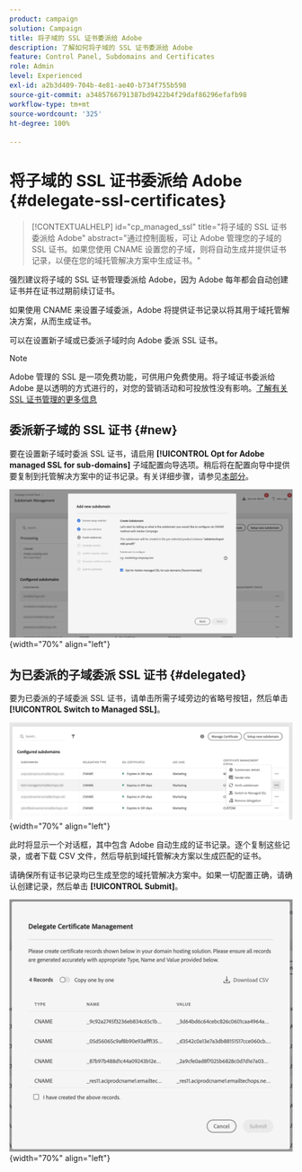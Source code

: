 ```yaml
---
product: campaign
solution: Campaign
title: 将子域的 SSL 证书委派给 Adobe
description: 了解如何将子域的 SSL 证书委派给 Adobe
feature: Control Panel, Subdomains and Certificates
role: Admin
level: Experienced
exl-id: a2b3d409-704b-4e81-ae40-b734f755b598
source-git-commit: a3485766791387bd9422b4f29daf86296efafb98
workflow-type: tm+mt
source-wordcount: '325'
ht-degree: 100%

---
```


# 将子域的 SSL 证书委派给 Adobe {#delegate-ssl-certificates}

>[!CONTEXTUALHELP]
>id="cp_managed_ssl"
>title="将子域的 SSL 证书委派给 Adobe"
>abstract="通过控制面板，可让 Adobe 管理您的子域的 SSL 证书。如果您使用 CNAME 设置您的子域，则将自动生成并提供证书记录，以便在您的域托管解决方案中生成证书。"

强烈建议将子域的 SSL 证书管理委派给 Adobe，因为 Adobe 每年都会自动创建证书并在证书过期前续订证书。

如果使用 CNAME 来设置子域委派，Adobe 将提供证书记录以将其用于域托管解决方案，从而生成证书。

可以在设置新子域或已委派子域时向 Adobe 委派 SSL 证书。

>[!NOTE]
>
>Adobe 管理的 SSL 是一项免费功能，可供用户免费使用。将子域证书委派给 Adobe 是以透明的方式进行的，对您的营销活动和可投放性没有影响。[了解有关 SSL 证书管理的更多信息](monitoring-ssl-certificates.md#management)


## 委派新子域的 SSL 证书 {#new}

要在设置新子域时委派 SSL 证书，请启用 **[!UICONTROL Opt for Adobe managed SSL for sub-domains]** 子域配置向导选项。稍后将在配置向导中提供要复制到托管解决方案中的证书记录。有关详细步骤，请参见[本部分](setting-up-new-subdomain.md)。

![](assets/cname-adobe-managed.png){width="70%" align="left"}

## 为已委派的子域委派 SSL 证书 {#delegated}

要为已委派的子域委派 SSL 证书，请单击所需子域旁边的省略号按钮，然后单击 **[!UICONTROL Switch to Managed SSL]**。

![](assets/delegate-ssl-list.png){width="70%" align="left"}

此时将显示一个对话框，其中包含 Adobe 自动生成的证书记录。逐个复制这些记录，或者下载 CSV 文件，然后导航到域托管解决方案以生成匹配的证书。

请确保所有证书记录均已生成至您的域托管解决方案中。如果一切配置正确，请确认创建记录，然后单击 **[!UICONTROL Submit]**。

![](assets/delegate-ssl.png){width="70%" align="left"}
